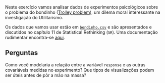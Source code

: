 Neste exercício vamos analisar dados de experimentos psicológicos sobre o problema do bondinho ([Trolley problem](https://en.wikipedia.org/wiki/Trolley_problem)), um dilema moral interessante na investigação do Utilitarismo.

Os dados que vamos usar estão em [`bondinho.csv`](https://github.com/maxbiostat/stats_modelling/blob/master/data/bondinho.csv) e são apresentados e discutidos no capítulo 11 de Statistical Rethinking (`SR`). Uma documentação rudimentar encontra-se [aqui](https://rdrr.io/github/rmcelreath/rethinking/man/Trolley.html). 

## Perguntas

Como você modelaria a relação entre a variável `response` e as outras covariáveis medidas no experimento? Que tipos de visualizações podem ser úteis antes de pôr a mão na massa?
